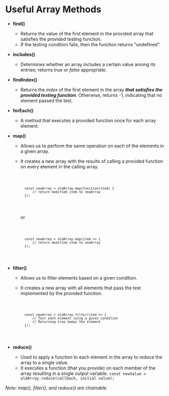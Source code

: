 # Useful Array Methods
- **find()**
	- Returns the value of the first element in the provided array that satisfies the provided testing function.
	- If the testing condition fails, then the function returns "undefined".
- **includes()**
	- Determines whether an array includes a certain value among its entries; returns *true* or *false* appropriate.
- **findIndex()**
	- Returns the *index* of the first element in the array ***that satisfies the provided testing function***. Otherwise, returns -1, indicating that no element passed the test.
- **forEach()**
	- A method that executes a provided function once for each array element.
- **map()**
	- Allows us to perform the same operation on each of the elements in a given array.
	- It creates a new array with the results of calling a provided function on every element in the calling array.

		<code>
		
			const newArray = oldArray.map(function(item) {
				// return modified item to newArray
			});
		
		</code>
		<p>or</p>
		<code>
		
			const newArray = oldArray.map(item => {
				// return modified item to newArray
			});
		
		</code>

- **filter()**
	- Allows us to filter elements based on a given condition.
	- It creates a new array with all elements that pass the test implemented by the provided function.

		<code>

			const newArray = oldArray.filter(item => {
				// Test each element using a given condition
				// Returning true keeps the element
			});
		
		</code>

- **reduce()**
	- Used to apply a function to each element in the array to reduce the array to a single value.
	- It executes a function (that you provide) on each member of the array resulting in a single output variable.
		<code>const newValue = oldArray.reduce(callback, initial value);</code>

*Note: map(), filter(), and reduce() are chainable.*